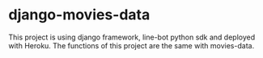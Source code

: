 # django-movies-data
This project is using django framework, line-bot python sdk and deployed with Heroku. The functions of this project are the same with movies-data.
